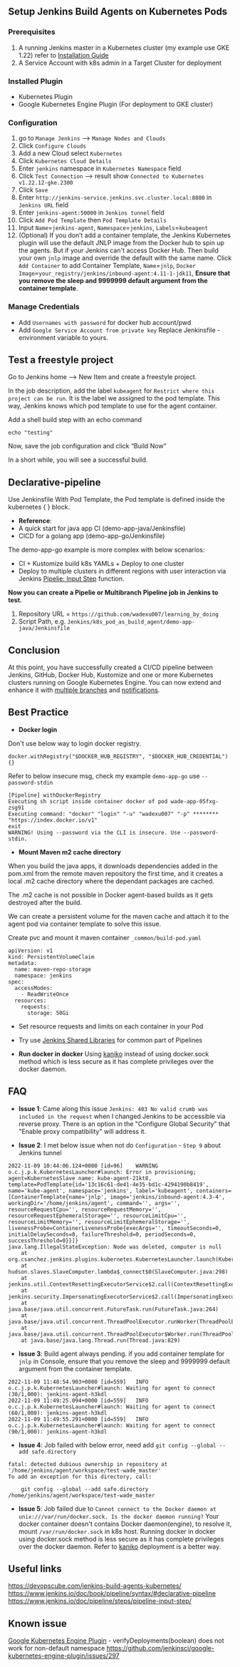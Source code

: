 ## Setup Jenkins Build Agents on Kubernetes Pods

### Prerequisites
1. A running Jenkins master in a Kubernetes cluster (my example use GKE 1.22) refer to [Installation Guide](../install_on_k8s/)
2. A Service Account with k8s admin in a Target Cluster for deployment

### Installed Plugin
* Kubernetes Plugin
* Google Kubernetes Engine Plugin (For deployment to GKE cluster)

### Configuration
1. go to `Manage Jenkins` –> `Manage Nodes and Clouds`
2. Click `Configure Clouds`
3. Add a new Cloud select `Kubernetes`
4. Click `Kubernetes Cloud Details`
5. Enter `jenkins` namespace in `Kubernetes Namespace` field
6. Click `Test Connection` --> result show `Connected to Kubernetes v1.22.12-gke.2300`
7. Click `Save`
8. Enter `http://jenkins-service.jenkins.svc.cluster.local:8080` in `Jenkins URL` field
9. Enter `jenkins-agent:50000` in `Jenkins tunnel` field
10. Click `Add Pod Template` then `Pod Template Details`
11. Input `Name`=`jenkins-agent`, `Namespace`=`jenkins`, `Labels`=`kubeagent`
12. (Optional)  If you don’t add a container template, the Jenkins Kubernetes plugin will use the default JNLP image from the Docker hub to spin up the agents. But if your Jenkins can't access Docker Hub. Then build your own `jnlp` image and override the default with the same name. Click `Add Container` to add Container Template, `Name`=`jnlp`, `Docker Image`=`your_registry/jenkins/inbound-agent:4.11-1-jdk11`, **Ensure that you remove the sleep and 9999999 default argument from the container template**.

### Manage Credentials
* Add `Usernames with password` for docker hub account/pwd
* Add `Google Service Account from private key`
Replace Jenkinsfile - environment variable to yours.

## Test a freestyle project
Go to Jenkins home –> New Item and create a freestyle project.

In the job description, add the label `kubeagent` for `Restrict where this project can be run`. It is the label we assigned to the pod template. This way, Jenkins knows which pod template to use for the agent container.

Add a shell build step with an echo command
```
echo "testing"
```

Now, save the job configuration and click “Build Now”

In a short while, you will see a successful build.


## Declarative-pipeline
Use Jenkinsfile With Pod Template, the Pod template is defined inside the kubernetes { } block.
* **Reference**:
 * A quick start for java app CI (demo-app-java/Jenkinsfile)
 * CICD for a golang app  (demo-app-go/Jenkinsfile)
 
The demo-app-go example is more complex with below scenarios:
* CI + Kustomize build k8s YAMLs + Deploy to one cluster
* Deploy to multiple clusters in different regions with user interaction via Jenkins [Pipelie: Input Step](https://www.jenkins.io/doc/pipeline/steps/pipeline-input-step/) function.


**Now you can create a Pipelie or Multibranch Pipeline job in Jenkins to test.**
1. Repository URL = `https://github.com/wadexu007/learning_by_doing`
2. Script Path, e.g. `Jenkins/k8s_pod_as_build_agent/demo-app-java/Jenkinsfile`


## Conclusion
At this point, you have successfully created a CI/CD pipeline between Jenkins, GitHub, Docker Hub, Kustomize and one or more Kubernetes clusters running on Google Kubernetes Engine. You can now extend and enhance it with [multiple branches](https://www.jenkins.io/doc/tutorials/build-a-multibranch-pipeline-project/) and [notifications](https://www.jenkins.io/doc/pipeline/tour/post/).

## Best Practice
* **Docker login**

Don't use below way to login docker registry. 
```
docker.withRegistry("$DOCKER_HUB_REGISTRY", "$DOCKER_HUB_CREDENTIAL") {}
```
Refer to below insecure msg, check my example `demo-app-go` use `--password-stdin`
```
[Pipeline] withDockerRegistry
Executing sh script inside container docker of pod wade-app-05fxg-zsg91
Executing command: "docker" "login" "-u" "wadexu007" "-p" ******** "https://index.docker.io/v1" 
exit
WARNING! Using --password via the CLI is insecure. Use --password-stdin.
```

* **Mount Maven m2 cache directory**

When you build the java apps, it downloads dependencies added in the pom.xml from the remote maven repository the first time, and it creates a local .m2 cache directory where the dependant packages are cached.

The .m2 cache is not possible in Docker agent-based builds as it gets destroyed after the build.

We can create a persistent volume for the maven cache and attach it to the agent pod via container template to solve this issue.

Create pvc and mount it maven container `_common/build-pod.yaml`
```
apiVersion: v1
kind: PersistentVolumeClaim
metadata:
  name: maven-repo-storage
  namespace: jenkins
spec:
  accessModes:
    - ReadWriteOnce
  resources:
    requests:
      storage: 50Gi
```

* Set resource requests and limits on each container in your Pod

* Try use [Jenkins Shared Libraries](https://www.jenkins.io/doc/book/pipeline/shared-libraries/) for common part of Pipelines

* **Run docker in docker**
Using [kaniko](../kaniko-demo/) instead of using docker.sock method which is less secure as it has complete privileges over the docker daemon.

## FAQ

* **Issue 1**: Came along this issue `Jenkins: 403 No valid crumb was included in the request` when I changed Jenkins to be accessible via reverse proxy. There is an option in the "Configure Global Security" that "Enable proxy compatibility" will address it.


* **Issue 2**: I met below issue when not do `Configuration` - `Step 9` about Jenkins tunnel
```
2022-11-09 10:44:06.124+0000 [id=96]	WARNING	o.c.j.p.k.KubernetesLauncher#launch: Error in provisioning; agent=KubernetesSlave name: kube-agent-21kt8, template=PodTemplate{id='13c16c61-de41-4e35-bd1c-4294190b8419', name='kube-agent', namespace='jenkins', label='kubeagent', containers=[ContainerTemplate{name='jnlp', image='jenkins/inbound-agent:4.3-4', workingDir='/home/jenkins/agent', command='', args='', resourceRequestCpu='', resourceRequestMemory='', resourceRequestEphemeralStorage='', resourceLimitCpu='', resourceLimitMemory='', resourceLimitEphemeralStorage='', livenessProbe=ContainerLivenessProbe{execArgs='', timeoutSeconds=0, initialDelaySeconds=0, failureThreshold=0, periodSeconds=0, successThreshold=0}}]}
java.lang.IllegalStateException: Node was deleted, computer is null
	at org.csanchez.jenkins.plugins.kubernetes.KubernetesLauncher.launch(KubernetesLauncher.java:191)
	at hudson.slaves.SlaveComputer.lambda$_connect$0(SlaveComputer.java:298)
	at jenkins.util.ContextResettingExecutorService$2.call(ContextResettingExecutorService.java:48)
	at jenkins.security.ImpersonatingExecutorService$2.call(ImpersonatingExecutorService.java:82)
	at java.base/java.util.concurrent.FutureTask.run(FutureTask.java:264)
	at java.base/java.util.concurrent.ThreadPoolExecutor.runWorker(ThreadPoolExecutor.java:1128)
	at java.base/java.util.concurrent.ThreadPoolExecutor$Worker.run(ThreadPoolExecutor.java:628)
	at java.base/java.lang.Thread.run(Thread.java:829)
```

* **Issue 3**: Build agent always pending. 
if you add container template for `jnlp` in Console, ensure that you remove the sleep and 9999999 default argument from the container template.
```
2022-11-09 11:48:54.903+0000 [id=559]	INFO	o.c.j.p.k.KubernetesLauncher#launch: Waiting for agent to connect (30/1,000): jenkins-agent-h3kdl
2022-11-09 11:49:25.094+0000 [id=559]	INFO	o.c.j.p.k.KubernetesLauncher#launch: Waiting for agent to connect (60/1,000): jenkins-agent-h3kdl
2022-11-09 11:49:55.291+0000 [id=559]	INFO	o.c.j.p.k.KubernetesLauncher#launch: Waiting for agent to connect (90/1,000): jenkins-agent-h3kdl
```

* **Issue 4**: Job failed with below error,  need add `git config --global --add safe.directory`
```
fatal: detected dubious ownership in repository at '/home/jenkins/agent/workspace/test-wade_master'
To add an exception for this directory, call:

	git config --global --add safe.directory /home/jenkins/agent/workspace/test-wade_master
```

* **Issue 5**: Job failed due to `Cannot connect to the Docker daemon at unix:///var/run/docker.sock. Is the docker daemon running?`
Your docker container doesn't contains Docker daemon(engine), to resolve it, mount `/var/run/docker.sock` in k8s host.
Running docker in docker using docker.sock method is less secure as it has complete privileges over the docker daemon.
Refer to [kaniko](../kaniko-demo/) deployment is a better way.


## Useful links
https://devopscube.com/jenkins-build-agents-kubernetes/
https://www.jenkins.io/doc/book/pipeline/syntax/#declarative-pipeline
https://www.jenkins.io/doc/pipeline/steps/pipeline-input-step/


## Known issue
[Google Kubernetes Engine Plugin](https://github.com/jenkinsci/google-kubernetes-engine-plugin/blob/develop/docs/Home.md#usage) - verifyDeployments(boolean) does not work for non-default namespace https://github.com/jenkinsci/google-kubernetes-engine-plugin/issues/297

<br>
